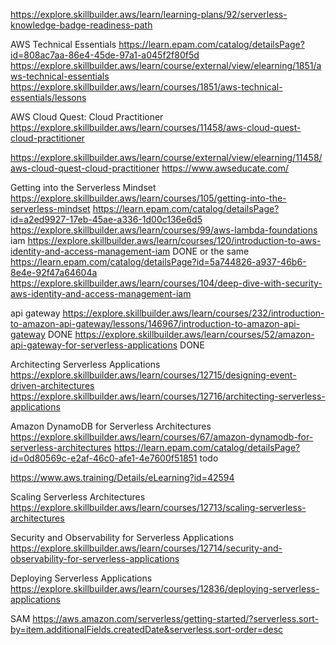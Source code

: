 https://explore.skillbuilder.aws/learn/learning-plans/92/serverless-knowledge-badge-readiness-path


AWS Technical Essentials
https://learn.epam.com/catalog/detailsPage?id=808ac7aa-86e4-45de-97a1-a045f2f80f5d
https://explore.skillbuilder.aws/learn/course/external/view/elearning/1851/aws-technical-essentials
https://explore.skillbuilder.aws/learn/courses/1851/aws-technical-essentials/lessons

AWS Cloud Quest: Cloud Practitioner
https://explore.skillbuilder.aws/learn/courses/11458/aws-cloud-quest-cloud-practitioner

https://explore.skillbuilder.aws/learn/course/external/view/elearning/11458/aws-cloud-quest-cloud-practitioner
https://www.awseducate.com/

Getting into the Serverless Mindset
https://explore.skillbuilder.aws/learn/courses/105/getting-into-the-serverless-mindset
https://learn.epam.com/catalog/detailsPage?id=a2ed9927-17eb-45ae-a336-1d00c136e6d5
https://explore.skillbuilder.aws/learn/courses/99/aws-lambda-foundations
iam
https://explore.skillbuilder.aws/learn/courses/120/introduction-to-aws-identity-and-access-management-iam DONE
or the same
https://learn.epam.com/catalog/detailsPage?id=5a744826-a937-46b6-8e4e-92f47a64604a
https://explore.skillbuilder.aws/learn/courses/104/deep-dive-with-security-aws-identity-and-access-management-iam

api gateway
https://explore.skillbuilder.aws/learn/courses/232/introduction-to-amazon-api-gateway/lessons/146967/introduction-to-amazon-api-gateway DONE
https://explore.skillbuilder.aws/learn/courses/52/amazon-api-gateway-for-serverless-applications DONE


Architecting Serverless Applications
https://explore.skillbuilder.aws/learn/courses/12715/designing-event-driven-architectures
https://explore.skillbuilder.aws/learn/courses/12716/architecting-serverless-applications

Amazon DynamoDB for Serverless Architectures
https://explore.skillbuilder.aws/learn/courses/67/amazon-dynamodb-for-serverless-architectures
https://learn.epam.com/catalog/detailsPage?id=0d80569c-e2af-46c0-afe1-4e7600f51851 todo


https://www.aws.training/Details/eLearning?id=42594

Scaling Serverless Architectures
https://explore.skillbuilder.aws/learn/courses/12713/scaling-serverless-architectures

Security and Observability for Serverless Applications
https://explore.skillbuilder.aws/learn/courses/12714/security-and-observability-for-serverless-applications

Deploying Serverless Applications
https://explore.skillbuilder.aws/learn/courses/12836/deploying-serverless-applications

SAM https://aws.amazon.com/serverless/getting-started/?serverless.sort-by=item.additionalFields.createdDate&serverless.sort-order=desc
